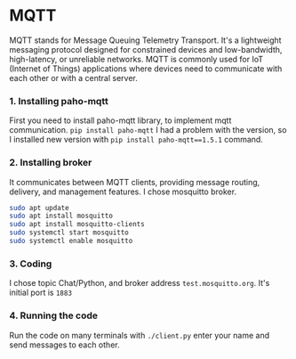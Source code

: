 # MQTT
MQTT stands for Message Queuing Telemetry Transport. It's a lightweight messaging protocol designed for constrained devices and low-bandwidth, high-latency, or unreliable networks. MQTT is commonly used for IoT (Internet of Things) applications where devices need to communicate with each other or with a central server.

### 1. Installing paho-mqtt
First you need to install paho-mqtt library, to implement mqtt communication.
`pip install paho-mqtt`
I had a problem with the version, so I installed new version with `pip install paho-mqtt==1.5.1` command.
### 2. Installing broker
It communicates between MQTT clients, providing message routing, delivery, and management features. I chose mosquitto broker.
```bash
sudo apt update
sudo apt install mosquitto
sudo apt install mosquitto-clients
sudo systemctl start mosquitto
sudo systemctl enable mosquitto
```
### 3. Coding
I chose topic Chat/Python, and broker address `test.mosquitto.org`. It's initial port is `1883`
### 4. Running the code
Run the code on many terminals with `./client.py` enter your name and send messages to each other.
